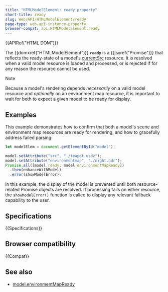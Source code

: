 ```yaml
---
title: "HTMLModelElement: ready property"
short-title: ready
slug: Web/API/HTMLModelElement/ready
page-type: web-api-instance-property
browser-compat: api.HTMLModelElement.ready
---
```


{{APIRef("HTML DOM")}}

The {{domxref("HTMLModelElement")}}
**`ready`** is a {{jsxref("Promise")}} that reflects the ready-state of a model's [currentSrc](/en-US/docs/model/currentSrc) resource. It is resolved when a valid model resource is loaded and processed, or is rejected if for any reason the resource cannot be used.

> [!NOTE]
> Because a model's rendering depends _necessarily_ on a valid
> model resource and _optionally_ on an environment map resource, it is
> important to wait for both to expect a given model to be ready for display.

## Examples

This example demonstrates how to confirm that both a model's scene and environment map resources are ready for rendering, and how to gracefully address failed parsing:

```js
let modelElem = document.getElementById("model");

model.setAttribute("src", "./teapot.usdz");
model.setAttribute("environmentmap", "./night.hdr");
Promise.all([model.ready, model.environmentMapReady])
  .then(enhanceWithModel)
  .error(showModelError);
```

In this example, the display of the model is prevented until both
resource-related Promise objects are resolved. If processing fails on either
resource, the `showModelError()` function is called to display any relevant
fallback capability to the user.

## Specifications

{{Specifications}}

## Browser compatibility

{{Compat}}

## See also

- [model.environmentMapReady](/en-US/docs/Web/API/HTMLModelElement/environmentmapready)
